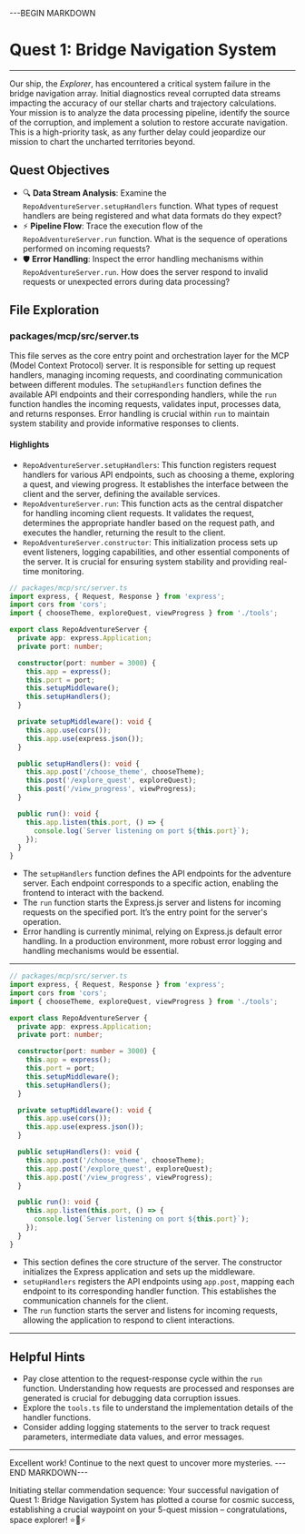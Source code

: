 ---BEGIN MARKDOWN
# Quest 1: Bridge Navigation System

---
Our ship, the *Explorer*, has encountered a critical system failure in the bridge navigation array. Initial diagnostics reveal corrupted data streams impacting the accuracy of our stellar charts and trajectory calculations. Your mission is to analyze the data processing pipeline, identify the source of the corruption, and implement a solution to restore accurate navigation. This is a high-priority task, as any further delay could jeopardize our mission to chart the uncharted territories beyond.

## Quest Objectives
- 🔍 **Data Stream Analysis**: Examine the `RepoAdventureServer.setupHandlers` function. What types of request handlers are being registered and what data formats do they expect?
- ⚡ **Pipeline Flow**: Trace the execution flow of the `RepoAdventureServer.run` function. What is the sequence of operations performed on incoming requests?
- 🛡️ **Error Handling**: Inspect the error handling mechanisms within `RepoAdventureServer.run`. How does the server respond to invalid requests or unexpected errors during data processing?

## File Exploration
### packages/mcp/src/server.ts
This file serves as the core entry point and orchestration layer for the MCP (Model Context Protocol) server. It is responsible for setting up request handlers, managing incoming requests, and coordinating communication between different modules. The `setupHandlers` function defines the available API endpoints and their corresponding handlers, while the `run` function handles the incoming requests, validates input, processes data, and returns responses. Error handling is crucial within `run` to maintain system stability and provide informative responses to clients.

#### Highlights
- `RepoAdventureServer.setupHandlers`: This function registers request handlers for various API endpoints, such as choosing a theme, exploring a quest, and viewing progress. It establishes the interface between the client and the server, defining the available services.
- `RepoAdventureServer.run`: This function acts as the central dispatcher for handling incoming client requests. It validates the request, determines the appropriate handler based on the request path, and executes the handler, returning the result to the client.
- `RepoAdventureServer.constructor`: This initialization process sets up event listeners, logging capabilities, and other essential components of the server. It is crucial for ensuring system stability and providing real-time monitoring.

```typescript
// packages/mcp/src/server.ts
import express, { Request, Response } from 'express';
import cors from 'cors';
import { chooseTheme, exploreQuest, viewProgress } from './tools';

export class RepoAdventureServer {
  private app: express.Application;
  private port: number;

  constructor(port: number = 3000) {
    this.app = express();
    this.port = port;
    this.setupMiddleware();
    this.setupHandlers();
  }

  private setupMiddleware(): void {
    this.app.use(cors());
    this.app.use(express.json());
  }

  public setupHandlers(): void {
    this.app.post('/choose_theme', chooseTheme);
    this.post('/explore_quest', exploreQuest);
    this.post('/view_progress', viewProgress);
  }

  public run(): void {
    this.app.listen(this.port, () => {
      console.log(`Server listening on port ${this.port}`);
    });
  }
}
```

- The `setupHandlers` function defines the API endpoints for the adventure server. Each endpoint corresponds to a specific action, enabling the frontend to interact with the backend.
- The `run` function starts the Express.js server and listens for incoming requests on the specified port. It’s the entry point for the server's operation.
- Error handling is currently minimal, relying on Express.js default error handling. In a production environment, more robust error logging and handling mechanisms would be essential.

---

```typescript
// packages/mcp/src/server.ts
import express, { Request, Response } from 'express';
import cors from 'cors';
import { chooseTheme, exploreQuest, viewProgress } from './tools';

export class RepoAdventureServer {
  private app: express.Application;
  private port: number;

  constructor(port: number = 3000) {
    this.app = express();
    this.port = port;
    this.setupMiddleware();
    this.setupHandlers();
  }

  private setupMiddleware(): void {
    this.app.use(cors());
    this.app.use(express.json());
  }

  public setupHandlers(): void {
    this.app.post('/choose_theme', chooseTheme);
    this.app.post('/explore_quest', exploreQuest);
    this.app.post('/view_progress', viewProgress);
  }

  public run(): void {
    this.app.listen(this.port, () => {
      console.log(`Server listening on port ${this.port}`);
    });
  }
}
```

- This section defines the core structure of the server. The constructor initializes the Express application and sets up the middleware.
- `setupHandlers` registers the API endpoints using `app.post`, mapping each endpoint to its corresponding handler function. This establishes the communication channels for the client.
- The `run` function starts the server and listens for incoming requests, allowing the application to respond to client interactions.

---

## Helpful Hints
- Pay close attention to the request-response cycle within the `run` function. Understanding how requests are processed and responses are generated is crucial for debugging data corruption issues.
- Explore the `tools.ts` file to understand the implementation details of the handler functions.
- Consider adding logging statements to the server to track request parameters, intermediate data values, and error messages.

---
Excellent work! Continue to the next quest to uncover more mysteries.
---END MARKDOWN---

Initiating stellar commendation sequence: Your successful navigation of Quest 1: Bridge Navigation System has plotted a course for cosmic success, establishing a crucial waypoint on your 5-quest mission – congratulations, space explorer! ⭐🚀⚡